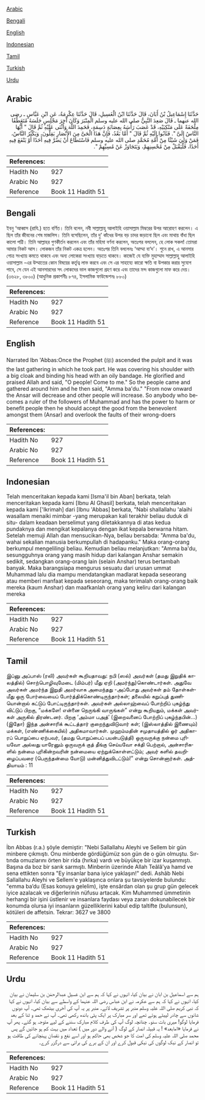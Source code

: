 [Arabic](#arabic)

[Bengali](#bengali)

[English](#english)

[Indonesian](#indonesian)

[Tamil](#tamil)

[Turkish](#turkish)

[Urdu](#urdu)

## Arabic


<div dir="rtl" lang="ar" style={{fontSize:'larger',backgroundColor:'#f8f9fa',padding:20}}>
حَدَّثَنَا إِسْمَاعِيلُ بْنُ أَبَانَ، قَالَ حَدَّثَنَا ابْنُ الْغَسِيلِ، قَالَ حَدَّثَنَا عِكْرِمَةُ، عَنِ ابْنِ عَبَّاسٍ ـ رضى الله عنهما ـ قَالَ صَعِدَ النَّبِيُّ صلى الله عليه وسلم الْمِنْبَرَ وَكَانَ آخِرَ مَجْلِسٍ جَلَسَهُ مُتَعَطِّفًا مِلْحَفَةً عَلَى مَنْكِبَيْهِ، قَدْ عَصَبَ رَأْسَهُ بِعِصَابَةٍ دَسِمَةٍ، فَحَمِدَ اللَّهَ وَأَثْنَى عَلَيْهِ ثُمَّ قَالَ ‏"‏ أَيُّهَا النَّاسُ إِلَىَّ ‏"‏‏.‏ فَثَابُوا إِلَيْهِ ثُمَّ قَالَ ‏"‏ أَمَّا بَعْدُ، فَإِنَّ هَذَا الْحَىَّ مِنَ الأَنْصَارِ يَقِلُّونَ، وَيَكْثُرُ النَّاسُ، فَمَنْ وَلِيَ شَيْئًا مِنْ أُمَّةِ مُحَمَّدٍ صلى الله عليه وسلم فَاسْتَطَاعَ أَنْ يَضُرَّ فِيهِ أَحَدًا أَوْ يَنْفَعَ فِيهِ أَحَدًا، فَلْيَقْبَلْ مِنْ مُحْسِنِهِمْ، وَيَتَجَاوَزْ عَنْ مُسِيِّهِمْ ‏"‏‏.‏
</div>
<div style={{backgroundColor:'#f8f9fa',padding:20, marginBottom: 10}}><table> <thead> <tr> <th>References:</th> <th></th> </tr> </thead> <tbody><tr><td>Hadith No</td><td>927</td></tr><tr><td>Arabic No</td><td>927</td></tr><tr><td>Reference</td><td>Book 11 Hadith 51</td></tr></tbody></table></div>

## Bengali


<div dir="ltr" lang="bn" style={{fontSize:'larger',backgroundColor:'#f8f9fa',padding:20}}>
ইবনু ‘আব্বাস (রাযি.) হতে বর্ণিত। তিনি বলেন, নবী সাল্লাল্লাহু আলাইহি ওয়াসাল্লাম মিম্বরের উপর আরোহণ করলেন। এ ছিল তাঁর জীবনের শেষ মাজলিস। তিনি বসেছিলেন, তাঁর দু’ কাঁধের উপর বড় চাদর জড়ানো ছিল এবং মাথায় বাঁধা ছিল কালো পট্টি। তিনি আল্লাহর গুণকীর্তন করলেন এবং তাঁর মহিমা বর্ণনা করলেন, অতঃপর বললেন, হে লোক সকল! তোমরা আমার নিকট আস। লোকজন তাঁর নিকট একত্র হলেন। অতঃপর তিনি বললেনঃ ‘আম্মা বা‘দ’। শুনে রাখ, এ আনসার গোত্র সংখ্যায় কমতে থাকবে এবং অন্য লোকেরা সংখ্যায় বাড়তে থাকবে। কাজেই যে ব্যক্তি মুহাম্মাদ সাল্লাল্লাহু আলাইহি ওয়াসাল্লাম -এর উম্মাতের কোন বিষয়ের কর্তৃত্ব লাভ করবে এবং সে এর সাহায্যে কারো ক্ষতি বা উপকার করার সুযোগ পাবে, সে যেন এই আনসারদের সৎ লোকদের ভাল কাজগুলো গ্রহণ করে এবং তাদের মন্দ কাজগুলো মাফ করে দেয়। (৩৬২৮, ৩৮০০) (আধুনিক প্রকাশনীঃ ৮৭৪, ইসলামিক ফাউন্ডেশনঃ ৮৮০)
</div>
<div style={{backgroundColor:'#f8f9fa',padding:20, marginBottom: 10}}><table> <thead> <tr> <th>References:</th> <th></th> </tr> </thead> <tbody><tr><td>Hadith No</td><td>927</td></tr><tr><td>Arabic No</td><td>927</td></tr><tr><td>Reference</td><td>Book 11 Hadith 51</td></tr></tbody></table></div>

## English


<div dir="ltr" lang="en" style={{fontSize:'larger',backgroundColor:'#f8f9fa',padding:20}}>
Narrated Ibn 'Abbas:Once the Prophet (ﷺ) ascended the pulpit and it was the last gathering in which he took part. He was covering his shoulder with a big cloak and binding his head with an oily bandage. He glorified and praised Allah and said, "O people! Come to me." So the people came and gathered around him and he then said, "Amma ba'du." "From now onward the Ansar will decrease and other people will increase. So anybody who becomes a ruler of the followers of Muhammad and has the power to harm or benefit people then he should accept the good from the benevolent amongst them (Ansar) and overlook the faults of their wrong-doers
</div>
<div style={{backgroundColor:'#f8f9fa',padding:20, marginBottom: 10}}><table> <thead> <tr> <th>References:</th> <th></th> </tr> </thead> <tbody><tr><td>Hadith No</td><td>927</td></tr><tr><td>Arabic No</td><td>927</td></tr><tr><td>Reference</td><td>Book 11 Hadith 51</td></tr></tbody></table></div>

## Indonesian


<div dir="ltr" lang="id" style={{fontSize:'larger',backgroundColor:'#f8f9fa',padding:20}}>
Telah menceritakan kepada kami [Isma'il bin Aban] berkata, telah menceritakan kepada kami [Ibnu Al Ghasil] berkata, telah menceritakan kepada kami ['Ikrimah] dari [Ibnu 'Abbas] berkata, "Nabi shallallahu 'alaihi wasallam menaiki mimbar -yang merupakan kali terakhir beliau duduk di situ- dalam keadaan berselimut yang diletakkannya di atas kedua pundaknya dan mengikat kepalanya dengan ikat kepala berwarna hitam. Setelah memuji Allah dan mensucikan-Nya, beliau bersabda: "Amma ba'du, wahai sekalian manusia berkumpullah di hadapanku." Maka orang-orang berkumpul mengelilingi beliau. Kemudian beliau melanjutkan: "Amma ba'du, sesungguhnya orang yang masih hidup dari kalangan Anshar semakin sedikit, sedangkan orang-orang lain (selain Anshar) terus bertambah banyak. Maka barangsiapa mengurus sesuatu dari urusan ummat Muhammad lalu dia mampu mendatangkan madlarat kepada seseorang atau memberi manfaat kepada seseorang, maka terimalah orang-orang baik mereka (kaum Anshar) dan maafkanlah orang yang keliru dari kalangan mereka
</div>
<div style={{backgroundColor:'#f8f9fa',padding:20, marginBottom: 10}}><table> <thead> <tr> <th>References:</th> <th></th> </tr> </thead> <tbody><tr><td>Hadith No</td><td>927</td></tr><tr><td>Arabic No</td><td>927</td></tr><tr><td>Reference</td><td>Book 11 Hadith 51</td></tr></tbody></table></div>

## Tamil


<div dir="ltr" lang="ta" style={{fontSize:'larger',backgroundColor:'#f8f9fa',padding:20}}>
இப்னு அப்பாஸ் (ரலி) அவர்கள் கூறியதாவது: நபி (ஸல்) அவர்கள் (தமது இறுதிக் காலத்தில்) சொற்பொழிவுமேடை (மிம்பர்) மீது ஏறி (அமர்ந்து)கொண்டார்கள். அதுவே அவர்கள் அமர்ந்த இறுதி அமர்வாக அமைந்தது -அப்போது அவர்கள் தம் தோள்கள்மீது ஒரு போர்வையைப் போர்த்திக்கொண்டிருந்தார்கள்; தலையில் கறுப்புத் துணியொன்றால் கட்டுப் போட்டிருந்தார்கள். அவர்கள் அல்லாஹ்வைப் போற்றிப் புகழ்ந்து விட்டுப் பிறகு, “மக்களே! என்னை நெருங்கி வாருங்கள்” என்று கூறியதும், மக்கள் அவர்கள் அருகில் திரண்டனர். பிறகு ‘அம்மா பஅத்’ (இறைவனைப் போற்றிப் புகழ்ந்தபின்...) (இதோ) இந்த அன்சாரிக் கூட்டத்தார் குறைந்துவிடுவார் கள்; (இஸ்லாத்தில் இணையும்) மக்கள், (எண்ணிக்கையில்) அதிகமாவார்கள். முஹம்மதின் சமுதாயத்தில் ஓர் அதிகாரப் பொறுப்பை ஏற்பவர், (தமது பொறுப்பைப் பயன்படுத்தி) ஒருவருக்கு நன்மை புரியவோ அல்லது யாரேனும் ஒருவருக் குத் தீங்கு செய்யவோ சக்தி பெற்றால், அன்சாரிகளில் நன்மை புரிகின்றவரின் நன்மையை ஏற்றுக்கொள்ளட்டும்; அவர் களில் தவறிழைப்பவரை (பெருந்தன்மை யோடு) மன்னித்துவிடட்டும்!” என்று சொன்னார்கள். அத்தியாயம் : 11
</div>
<div style={{backgroundColor:'#f8f9fa',padding:20, marginBottom: 10}}><table> <thead> <tr> <th>References:</th> <th></th> </tr> </thead> <tbody><tr><td>Hadith No</td><td>927</td></tr><tr><td>Arabic No</td><td>927</td></tr><tr><td>Reference</td><td>Book 11 Hadith 51</td></tr></tbody></table></div>

## Turkish


<div dir="ltr" lang="tr" style={{fontSize:'larger',backgroundColor:'#f8f9fa',padding:20}}>
İbn Abbas (r.a.) şöyle demiştir: "Nebi Sallallahu Aleyhi ve Sellem bir gün minbere çıkmıştı. Onu minberde gördüğümüz son gün de o gün olmuştu. Sır­tında omuzlarını örten bir rida (hırka) vardı ve büyükçe bir izar kuşanmıştı. Başına da boz bir sarık sarmıştı. Minberin üzerinde Allah Teâlâ'ya hamd ve sena ettikten sonra "Ey insanlar bana iyice yaklaşın!" dedi. Ashâb Nebi Sallallahu Aleyhi ve Sellem'e yaklaşınca onlara şu tavsiyelerde bulundu: "emma ba’du (Esas konuya gelelim), işte ensârdan olan şu grup gün gelecek iyice azalacak ve diğerlerinin nüfusu artacak. Kim Muhammed ümmetinin herhangi bir işini üstlenir ve insanlara faydası veya zararı dokunabilecek bir konumda olursa iyi insanların güzelliklerini kabul edip taltifte (bulunsun), kötüleri de affetsin. Tekrar: 3627 ve 3800
</div>
<div style={{backgroundColor:'#f8f9fa',padding:20, marginBottom: 10}}><table> <thead> <tr> <th>References:</th> <th></th> </tr> </thead> <tbody><tr><td>Hadith No</td><td>927</td></tr><tr><td>Arabic No</td><td>927</td></tr><tr><td>Reference</td><td>Book 11 Hadith 51</td></tr></tbody></table></div>

## Urdu


<div dir="rtl" lang="ur" style={{fontSize:'larger',backgroundColor:'#f8f9fa',padding:20}}>
ہم سے اسماعیل بن ابان نے بیان کیا، انہوں نے کہا کہ ہم سے ابن غسیل عبدالرحمٰن بن سلیمان نے بیان کیا، انہوں نے کہا کہ ہم سے عکرمہ نے ابن عباس رضی اللہ عنہما کے واسطے سے بیان کیا، انہوں نے کہا کہ نبی کریم صلی اللہ علیہ وسلم منبر پر تشریف لائے۔ منبر پر یہ آپ کی آخری بیٹھک تھی۔ آپ دونوں شانوں سے چادر لپیٹے ہوئے تھے اور سر مبارک پر ایک پٹی باندھ رکھی تھی۔ آپ نے حمد و ثنا کے بعد فرمایا لوگو! میری بات سنو۔ چنانچہ لوگ آپ کی طرف کلام مبارک سننے کے لیے متوجہ ہو گئے۔ پھر آپ نے فرمایا «امابعد» ! یہ قبیلہ انصار کے لوگ ( آنے والے دور میں ) تعداد میں بہت کم ہو جائیں گے پس محمد صلی اللہ علیہ وسلم کی امت کا جو شخص بھی حاکم ہو اور اسے نفع و نقصان پہنچانے کی طاقت ہو تو انصار کے نیک لوگوں کی نیکی قبول کرے اور ان کے برے کی برائی سے درگزر کرے۔
</div>
<div style={{backgroundColor:'#f8f9fa',padding:20, marginBottom: 10}}><table> <thead> <tr> <th>References:</th> <th></th> </tr> </thead> <tbody><tr><td>Hadith No</td><td>927</td></tr><tr><td>Arabic No</td><td>927</td></tr><tr><td>Reference</td><td>Book 11 Hadith 51</td></tr></tbody></table></div>